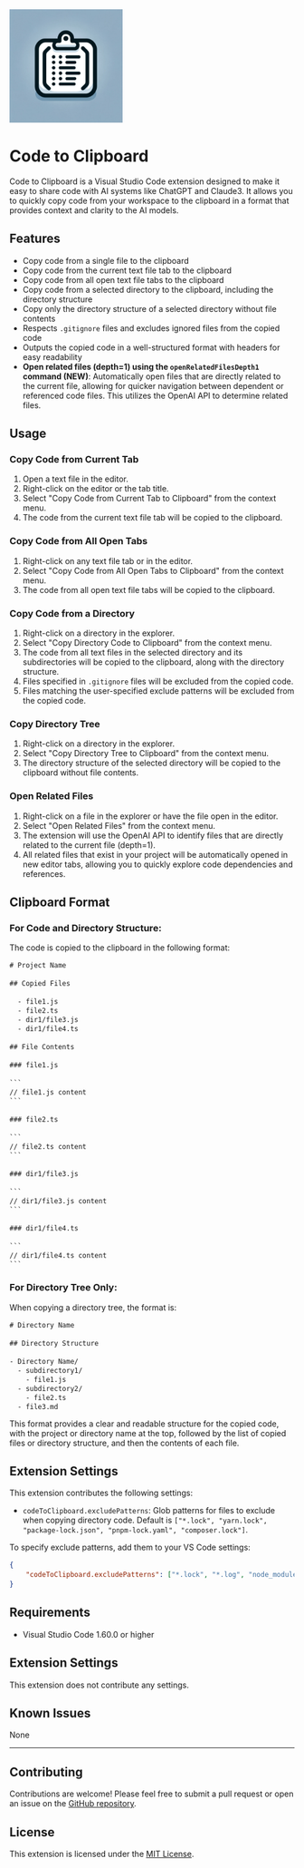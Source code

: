 <img src="https://raw.githubusercontent.com/nakamurau1/code-to-clipboard/main/images/icon.webp" width=200>

# Code to Clipboard

Code to Clipboard is a Visual Studio Code extension designed to make it easy to share code with AI systems like ChatGPT and Claude3. It allows you to quickly copy code from your workspace to the clipboard in a format that provides context and clarity to the AI models.

## Features

- Copy code from a single file to the clipboard
- Copy code from the current text file tab to the clipboard
- Copy code from all open text file tabs to the clipboard
- Copy code from a selected directory to the clipboard, including the directory structure
- Copy only the directory structure of a selected directory without file contents
- Respects `.gitignore` files and excludes ignored files from the copied code
- Outputs the copied code in a well-structured format with headers for easy readability
- **Open related files (depth=1) using the `openRelatedFilesDepth1` command (NEW)**:
  Automatically open files that are directly related to the current file, allowing for quicker navigation between dependent or referenced code files. This utilizes the OpenAI API to determine related files.

## Usage

### Copy Code from Current Tab

1. Open a text file in the editor.
2. Right-click on the editor or the tab title.
3. Select "Copy Code from Current Tab to Clipboard" from the context menu.
4. The code from the current text file tab will be copied to the clipboard.

### Copy Code from All Open Tabs

1. Right-click on any text file tab or in the editor.
2. Select "Copy Code from All Open Tabs to Clipboard" from the context menu.
3. The code from all open text file tabs will be copied to the clipboard.

### Copy Code from a Directory

1. Right-click on a directory in the explorer.
2. Select "Copy Directory Code to Clipboard" from the context menu.
3. The code from all text files in the selected directory and its subdirectories will be copied to the clipboard, along with the directory structure.
4. Files specified in `.gitignore` files will be excluded from the copied code.
5. Files matching the user-specified exclude patterns will be excluded from the copied code.

### Copy Directory Tree

1. Right-click on a directory in the explorer.
2. Select "Copy Directory Tree to Clipboard" from the context menu.
3. The directory structure of the selected directory will be copied to the clipboard without file contents.

### Open Related Files

1. Right-click on a file in the explorer or have the file open in the editor.
2. Select "Open Related Files" from the context menu.
3. The extension will use the OpenAI API to identify files that are directly related to the current file (depth=1).
4. All related files that exist in your project will be automatically opened in new editor tabs, allowing you to quickly explore code dependencies and references.

## Clipboard Format

### For Code and Directory Structure:

The code is copied to the clipboard in the following format:

````
# Project Name

## Copied Files

  - file1.js
  - file2.ts
  - dir1/file3.js
  - dir1/file4.ts

## File Contents

### file1.js

```
// file1.js content
```

### file2.ts

```
// file2.ts content
```

### dir1/file3.js

```
// dir1/file3.js content
```

### dir1/file4.ts

```
// dir1/file4.ts content
```
````

### For Directory Tree Only:

When copying a directory tree, the format is:

```
# Directory Name

## Directory Structure

- Directory Name/
  - subdirectory1/
    - file1.js
  - subdirectory2/
    - file2.ts
  - file3.md
```

This format provides a clear and readable structure for the copied code, with the project or directory name at the top, followed by the list of copied files or directory structure, and then the contents of each file.

## Extension Settings

This extension contributes the following settings:

* `codeToClipboard.excludePatterns`: Glob patterns for files to exclude when copying directory code. Default is `["*.lock", "yarn.lock", "package-lock.json", "pnpm-lock.yaml", "composer.lock"]`.

To specify exclude patterns, add them to your VS Code settings:

```json
{
    "codeToClipboard.excludePatterns": ["*.lock", "*.log", "node_modules/"]
}
```

## Requirements

- Visual Studio Code 1.60.0 or higher

## Extension Settings

This extension does not contribute any settings.

## Known Issues

None

---

## Contributing

Contributions are welcome! Please feel free to submit a pull request or open an issue on the [GitHub repository](https://github.com/nakamurau1/code-to-clipboard).

## License

This extension is licensed under the [MIT License](LICENSE).
